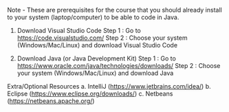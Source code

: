 Note - These are prerequisites for the course that you should already install to your
system (laptop/computer) to be able to code in Java.
1. Download Visual Studio Code
Step 1 : Go to https://code.visualstudio.com/
Step 2 : Choose your system (Windows/Mac/Linux) and download Visual Studio
Code

2. Download Java (or Java Development Kit)
Step 1 : Go to https://www.oracle.com/java/technologies/downloads/
Step 2 : Choose your system (Windows/Mac/Linux) and download Java

Extra/Optional Resources
a. IntelliJ (https://www.jetbrains.com/idea/)
b. Eclipse (https://www.eclipse.org/downloads/)
c. Netbeans (https://netbeans.apache.org/)
